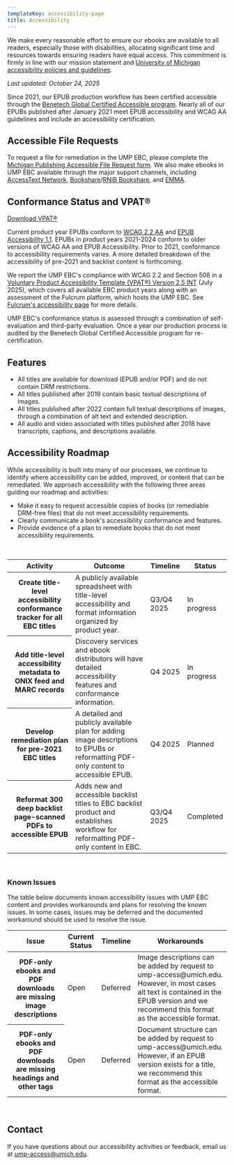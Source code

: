 ```yaml
---
templateKey: accessibility-page
title: Accessibility
---
```

<p class="lead">We make every reasonable effort to ensure our ebooks are available to all readers, especially those with disabilities, allocating significant time and resources towards ensuring readers have equal access. This commitment is firmly in line with our mission statement and <a href="https://spg.umich.edu/policy/601.20">University of Michigan accessibility policies and guidelines</a>.</p>

*Last updated: October 24, 2025*

 Since 2021, our EPUB production workflow has been certified accessible through the [Benetech Global Certified Accessible program](https://bornaccessible.benetech.org/certified-publishers/). Nearly all of our EPUBs published after January 2021 meet EPUB accessibility and WCAG AA guidelines and include an accessibility certification.

## Accessible File Requests

To request a file for remediation in the UMP EBC, please complete the [Michigan Publishing Accessible File Request form](https://umich.qualtrics.com/jfe/form/SV_8BzXL6zBZb3OQFD). We also make ebooks in UMP EBC available through the major support channels, including [AccessText Network](https://accesstext.org/home), [Bookshare](https://www.bookshare.org)/[RNIB Bookshare](https://www.rnibbookshare.org/), and [EMMA](https://emma.uvacreate.virginia.edu/). 

## Conformance Status and VPAT®

<a class="btn btn-secondary btn-lg" href="/assets/Fulcrum-UMPEBC-VPAT2.5INT-20250709.pdf">Download VPAT®</a>

Current product year EPUBs conform to [WCAG 2.2 AA](https://www.w3.org/TR/WCAG22/) and [EPUB Accessibility 1.1](https://www.w3.org/TR/epub-a11y-11/). EPUBs in product years 2021-2024 conform to older versions of WCAG AA and EPUB Accessibility. Prior to 2021, conformance to accessibility requirements varies. A more detailed breakdown of the accessibility of pre-2021 and backlist content is forthcoming.

We report the UMP EBC's compliance with WCAG 2.2 and Section 508 in a [Voluntary Product Accessibility Template (VPAT®) Version 2.5 INT](/assets/Fulcrum-UMPEBC-VPAT2.5INT-20250709.pdf) (July 2025), which covers all available EBC product years along with an assessment of the Fulcrum platform, which hosts the UMP EBC. See [Fulcrum's accessibility page](https://www.fulcrum.org/accessibility) for more details.

UMP EBC's conformance status is assessed through a combination of self-evaluation and third-party evaluation. Once a year our production process is audited by the Benetech Global Certified Accessible program for re-certification.

## Features

* All titles are available for download (EPUB and/or PDF) and do not contain DRM restrictions.
* All titles published after 2019 contain basic textual descriptions of images.
* All titles published after 2022 contain full textual descriptions of images, through a combination of alt text and extended description.
* All audio and video associated with titles published after 2018 have transcripts, captions, and descriptions available.

## Accessibility Roadmap

While accessibility is built into many of our processes, we continue to identify where accessibility can be added, improved, or content that can be remediated. We approach accessibility with the following three areas guiding our roadmap and activities:

* Make it easy to request accessible copies of books (or remediable DRM-free files) that do not meet accessibility requirements.
* Clearly communicate a book's accessibility conformance and features.
* Provide evidence of a plan to remediate books that do not meet accessibility requirements.

<br />


<table class="table table-bordered">
    <thead class="thead-light">
        <tr>
            <th scope="col">Activity</th>
            <th scope="col">Outcome</th>
            <th scope="col">Timeline</th>
            <th scope="col">Status</th>
        </tr>
    </thead>
    <tbody>
        <tr>
            <th scope="row">Create title-level accessibility conformance tracker for all EBC titles</th>
            <td>A publicly available spreadsheet with title-level accessibility and format information organized by product year.</td>
            <td>Q3/Q4 2025</td>
            <td>In progress</td>
        </tr>
         <tr>
            <th scope="row">Add title-level accessibility metadata to ONIX feed and MARC records</th>
            <td>Discovery services and ebook distributors will have detailed accessibility features and conformance information.</td>
            <td>Q4 2025</td>
            <td>In progress</td>
        </tr>
        <tr>
            <th scope="row">Develop remediation plan for pre-2021 EBC titles</th>
            <td>A detailed and publicly available plan for adding image descriptions to EPUBs or reformatting PDF-only content to accessible EPUB.</td>
            <td>Q4 2025</td>
            <td>Planned</td>
        </tr><tr>
            <th scope="row">Reformat 300 deep backlist page-scanned PDFs to accessible EPUB</th>
            <td>Adds new and accessible backlist titles to EBC backlist product and establishes workflow for reformatting PDF-only content in EBC.</td>
            <td>Q3/Q4 2025</td>
            <td>Completed</td>
        </tr>
    </tbody>
</table>
<br/>

### Known Issues

The table below documents known accessibility issues with UMP EBC content and provides workarounds and plans for resolving the known issues. In some cases, issues may be deferred and the documented workaround should be used to resolve the issue.

<table class="table table-bordered">
    <thead class="thead-light">
        <tr>
            <th scope="col">Issue</th>
            <th scope="col">Current Status</th>
            <th scope="col">Timeline</th>
            <th scope="col">Workarounds</th>
        </tr>
    </thead>
    <tbody>
       <tr>
            <th scope="row">PDF-only ebooks and PDF downloads are missing image descriptions</th>
            <td>Open</td>
            <td>Deferred</td>
            <td>Image descriptions can be added by request to ump-access@umich.edu. However, in most cases alt text is contained in the EPUB version and we recommend this format as the accessible format.</td>
        </tr>
         <tr>
            <th scope="row">PDF-only ebooks and PDF downloads are missing headings and other tags</th>
            <td>Open</td>
            <td>Deferred</td>
            <td>Document structure can be added by request to ump-access@umich.edu. However, if an EPUB version exists for a title, we recommend this format as the accessible format.</td>
        </tr>
    </tbody>
</table>
<br />

## Contact

If you have questions about our accessibility activities or feedback, email us at [ump-access@umich.edu](mailto:ump-access@umich.edu).